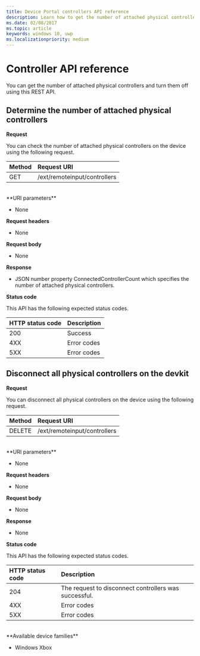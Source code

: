 ```yaml
---
title: Device Portal controllers API reference
description: Learn how to get the number of attached physical controllers and turn them off programatically.
ms.date: 02/08/2017
ms.topic: article
keywords: windows 10, uwp
ms.localizationpriority: medium
---
```

# Controller API reference   
You can get the number of attached physical controllers and turn them off using this REST API.

## Determine the number of attached physical controllers

**Request**

You can check the number of attached physical controllers on the device using the following request.

Method      | Request URI
:------     | :-----
GET | /ext/remoteinput/controllers
<br />
**URI parameters**

- None

**Request headers**

- None

**Request body**   

- None

**Response**   

- JSON number property ConnectedControllerCount which specifies the number of attached physical controllers.

**Status code**

This API has the following expected status codes.

HTTP status code      | Description
:------     | :-----
200 | Success
4XX | Error codes
5XX | Error codes

## Disconnect all physical controllers on the devkit

**Request**

You can disconnect all physical controllers on the device using the following request.

Method      | Request URI
:------     | :-----
DELETE | /ext/remoteinput/controllers
<br />
**URI parameters**

- None

**Request headers**

- None

**Request body**   

- None

**Response**   

- None 

**Status code**

This API has the following expected status codes.

HTTP status code      | Description
:------     | :-----
204 | The request to disconnect controllers was successful.
4XX | Error codes
5XX | Error codes

<br />
**Available device families**

* Windows Xbox
